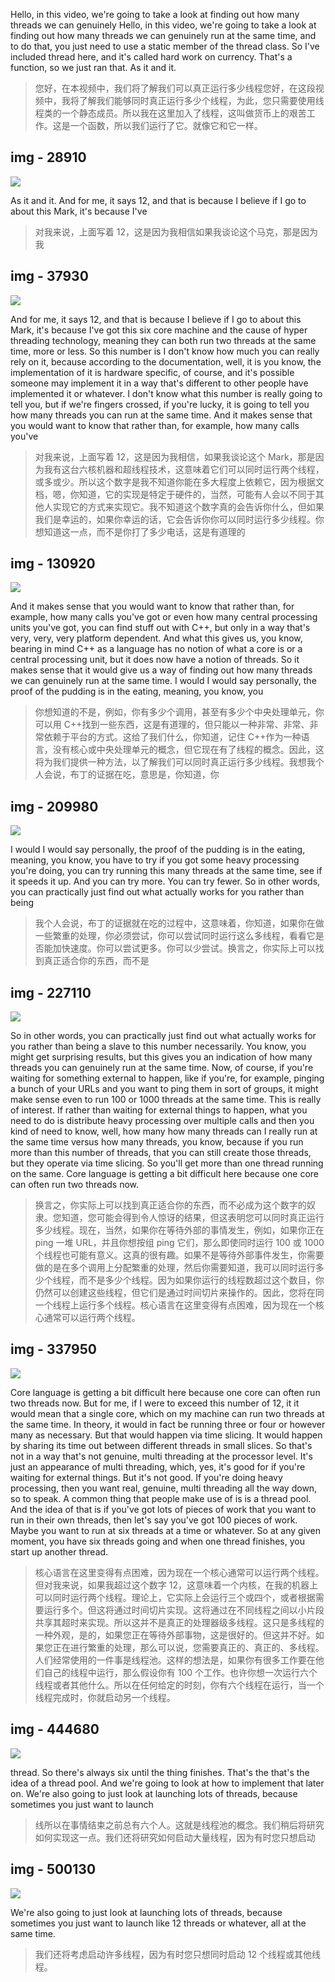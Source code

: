 Hello, in this video, we're going to take a look at finding out how many threads we can genuinely Hello, in this video, we're going to take a look at finding out how many threads we can genuinely run at the same time, and to do that, you just need to use a static member of the thread class. So I've included thread here, and it's called hard work on currency. That's a function, so we just ran that. As it and it.

> 您好，在本视频中，我们将了解我们可以真正运行多少线程您好，在这段视频中，我将了解我们能够同时真正运行多少个线程，为此，您只需要使用线程类的一个静态成员。所以我在这里加入了线程，这叫做货币上的艰苦工作。这是一个函数，所以我们运行了它。就像它和它一样。

## img - 28910

![](./image/video.mp4_000032.756.jpg)

As it and it. And for me, it says 12, and that is because I believe if I go to about this Mark, it's because I've

> 对我来说，上面写着 12，这是因为我相信如果我谈论这个马克，那是因为我

## img - 37930

![](./image/video.mp4_000128.467.jpg)

And for me, it says 12, and that is because I believe if I go to about this Mark, it's because I've got this six core machine and the cause of hyper threading technology, meaning they can both run two threads at the same time, more or less. So this number is I don't know how much you can really rely on it, because according to the documentation, well, it is you know, the implementation of it is hardware specific, of course, and it's possible someone may implement it in a way that's different to other people have implemented it or whatever. I don't know what this number is really going to tell you, but if we're fingers crossed, if you're lucky, it is going to tell you how many threads you can run at the same time. And it makes sense that you would want to know that rather than, for example, how many calls you've

> 对我来说，上面写着 12，这是因为我相信，如果我谈论这个 Mark，那是因为我有这台六核机器和超线程技术，这意味着它们可以同时运行两个线程，或多或少。所以这个数字是我不知道你能在多大程度上依赖它，因为根据文档，嗯，你知道，它的实现是特定于硬件的，当然，可能有人会以不同于其他人实现它的方式来实现它。我不知道这个数字真的会告诉你什么，但如果我们是幸运的，如果你幸运的话，它会告诉你你可以同时运行多少线程。你想知道这一点，而不是你打了多少电话，这是有道理的

## img - 130920

![](./image/video.mp4_000206.432.jpg)

And it makes sense that you would want to know that rather than, for example, how many calls you've got or even how many central processing units you've got, you can find stuff out with C++, but only in a way that's very, very, very platform dependent. And what this gives us, you know, bearing in mind C++ as a language has no notion of what a core is or a central processing unit, but it does now have a notion of threads. So it makes sense that it would give us a way of finding out how many threads we can genuinely run at the same time. I would I would say personally, the proof of the pudding is in the eating, meaning, you know, you

> 你想知道的不是，例如，你有多少个调用，甚至有多少个中央处理单元，你可以用 C++找到一些东西，这是有道理的，但只能以一种非常、非常、非常依赖于平台的方式。这给了我们什么，你知道，记住 C++作为一种语言，没有核心或中央处理单元的概念，但它现在有了线程的概念。因此，这将为我们提供一种方法，以了解我们可以同时真正运行多少线程。我想我个人会说，布丁的证据在吃，意思是，你知道，你

## img - 209980

![](./image/video.mp4_000224.207.jpg)

I would I would say personally, the proof of the pudding is in the eating, meaning, you know, you have to try if you got some heavy processing you're doing, you can try running this many threads at the same time, see if it speeds it up. And you can try more. You can try fewer. So in other words, you can practically just find out what actually works for you rather than being

> 我个人会说，布丁的证据就在吃的过程中，这意味着，你知道，如果你在做一些繁重的处理，你必须尝试，你可以尝试同时运行这么多线程，看看它是否能加快速度。你可以尝试更多。你可以少尝试。换言之，你实际上可以找到真正适合你的东西，而不是

## img - 227110

![](./image/video.mp4_000334.268.jpg)

So in other words, you can practically just find out what actually works for you rather than being a slave to this number necessarily. You know, you might get surprising results, but this gives you an indication of how many threads you can genuinely run at the same time. Now, of course, if you're waiting for something external to happen, like if you're, for example, pinging a bunch of your URLs and you want to ping them in sort of groups, it might make sense even to run 100 or 1000 threads at the same time. This is really of interest. If rather than waiting for external things to happen, what you need to do is distribute heavy processing over multiple calls and then you kind of need to know, well, how many how many threads can I really run at the same time versus how many threads, you know, because if you run more than this number of threads, that you can still create those threads, but they operate via time slicing. So you'll get more than one thread running on the same. Core language is getting a bit difficult here because one core can often run two threads now.

> 换言之，你实际上可以找到真正适合你的东西，而不必成为这个数字的奴隶。您知道，您可能会得到令人惊讶的结果，但这表明您可以同时真正运行多少线程。现在，当然，如果你在等待外部的事情发生，例如，如果你正在 ping 一堆 URL，并且你想按组 ping 它们，那么即使同时运行 100 或 1000 个线程也可能有意义。这真的很有趣。如果不是等待外部事件发生，你需要做的是在多个调用上分配繁重的处理，然后你需要知道，我可以同时运行多少个线程，而不是多少个线程。因为如果你运行的线程数超过这个数目，你仍然可以创建这些线程，但它们是通过时间切片来操作的。因此，您将在同一个线程上运行多个线程。核心语言在这里变得有点困难，因为现在一个核心通常可以运行两个线程。

## img - 337950

![](./image/video.mp4_000444.612.jpg)

Core language is getting a bit difficult here because one core can often run two threads now. But for me, if I were to exceed this number of 12, it it would mean that a single core, which on my machine can run two threads at the same time. In theory, it would in fact be running three or four or however many as necessary. But that would happen via time slicing. It would happen by sharing its time out between different threads in small slices. So that's not in a way that's not genuine, multi threading at the processor level. It's just an appearance of multi threading, which, yes, it's good for if you're waiting for external things. But it's not good. If you're doing heavy processing, then you want real, genuine, multi threading all the way down, so to speak. A common thing that people make use of is is a thread pool. And the idea of that is if you've got lots of pieces of work that you want to run in their own threads, then let's say you've got 100 pieces of work. Maybe you want to run at six threads at a time or whatever. So at any given moment, you have six threads going and when one thread finishes, you start up another thread.

> 核心语言在这里变得有点困难，因为现在一个核心通常可以运行两个线程。但对我来说，如果我超过这个数字 12，这意味着一个内核，在我的机器上可以同时运行两个线程。理论上，它实际上会运行三个或四个，或者根据需要运行多个。但这将通过时间切片实现。这将通过在不同线程之间以小片段共享其超时来实现。所以这并不是真正的处理器级多线程。这只是多线程的一种外观，是的，如果您正在等待外部事物，这是很好的。但这并不好。如果您正在进行繁重的处理，那么可以说，您需要真正的、真正的、多线程。人们经常使用的一件事是线程池。这样的想法是，如果你有很多工作要在他们自己的线程中运行，那么假设你有 100 个工作。也许你想一次运行六个线程或者其他什么。所以在任何给定的时刻，你有六个线程在运行，当一个线程完成时，你就启动另一个线程。

## img - 444680

![](./image/video.mp4_000455.825.jpg)

thread. So there's always six until the thing finishes. That's the that's the idea of a thread pool. And we're going to look at how to implement that later on. We're also going to just look at launching lots of threads, because sometimes you just want to launch

> 线所以在事情结束之前总有六个人。这就是线程池的概念。我们稍后将研究如何实现这一点。我们还将研究如何启动大量线程，因为有时您只想启动

## img - 500130

![](./image/video.mp4_000504.112.jpg)

We're also going to just look at launching lots of threads, because sometimes you just want to launch like 12 threads or whatever, all at the same time.

> 我们还将考虑启动许多线程，因为有时您只想同时启动 12 个线程或其他线程。
